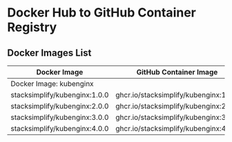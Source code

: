 # Docker Hub to GitHub Container Registry

## Docker Images List
| Docker Image  | GitHub Container Image |
| ------------- | ------------- |
| Docker Image: kubenginx  |
| stacksimplify/kubenginx:1.0.0  | ghcr.io/stacksimplify/kubenginx:1.0.0  |
| stacksimplify/kubenginx:2.0.0  | ghcr.io/stacksimplify/kubenginx:2.0.0  |
| stacksimplify/kubenginx:3.0.0  | ghcr.io/stacksimplify/kubenginx:3.0.0  |
| stacksimplify/kubenginx:4.0.0  | ghcr.io/stacksimplify/kubenginx:4.0.0  |